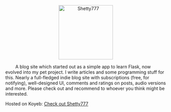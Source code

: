 <p align="center"><img src='https://shetty777.koyeb.app/static/images/logo_text.webp' alt="Shetty777" width=170/></p>
&nbsp; &nbsp; &nbsp; &nbsp; A blog site which started out as a simple app to learn Flask, now evolved into my pet project. I write articles and some programming stuff for this. Nearly a full-fledged indie blog site with subscriptions (free, for notifying), well-designed UI, comments and ratings on posts, audio versions and more. Please check out and recommend to whoever you think might be interested.

Hosted on Koyeb: <a href="https://shetty777.koyeb.app/">Check out Shetty777</a>
